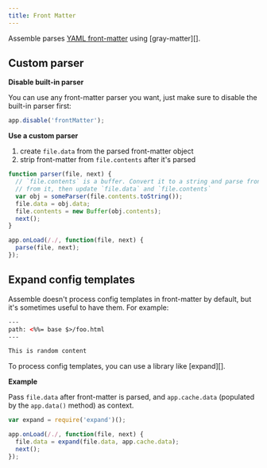```yaml
---
title: Front Matter
---
```


Assemble parses [YAML front-matter][google] using [gray-matter][].

## Custom parser

**Disable built-in parser**

You can use any front-matter parser you want, just make sure to disable the built-in parser first:

```js
app.disable('frontMatter');
```

**Use a custom parser**

1. create `file.data` from the parsed front-matter object
1. strip front-matter from `file.contents` after it's parsed

```js
function parser(file, next) {
  // `file.contents` is a buffer. Convert it to a string and parse front-matter
  // from it, then update `file.data` and `file.contents`
  var obj = someParser(file.contents.toString());
  file.data = obj.data;
  file.contents = new Buffer(obj.contents);
  next();
}

app.onLoad(/./, function(file, next) {
  parse(file, next);
});
```

## Expand config templates

Assemble doesn't process config templates in front-matter by default, but it's sometimes useful to have them. For example:

```html
---
path: <%%= base $>/foo.html
---

This is random content
```

To process config templates, you can use a library like [expand][].

**Example**

Pass `file.data` after front-matter is parsed, and `app.cache.data` (populated by the `app.data()` method) as context.

```js
var expand = require('expand')();

app.onLoad(/./, function(file, next) {
  file.data = expand(file.data, app.cache.data);
  next();
});
```

[google]: https://www.google.com/search?rlz=1C5CHFA_enUS689US689&espv=2&q=yaml+front+matter&oq=yaml+front+matter&gs_l=serp.3..0i67j0l3j0i22i30l6.1921.3686.0.3846.5.3.2.0.0.0.95.281.3.3.0....0...1c.1.64.serp..0.5.283...0i22i10i30.rwXXlqv16sw
